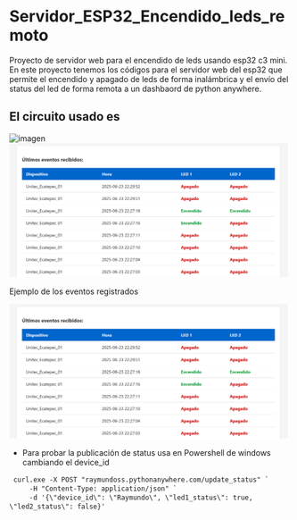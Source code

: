 # Servidor_ESP32_Encendido_leds_remoto
 Proyecto de servidor web para el encendido de leds usando esp32 c3 mini. En este proyecto tenemos los códigos para el servidor web del esp32 que permite el encendido y apagado de leds de forma inalámbrica y el envío del status del led de forma remota a un dashbaord de python anywhere.

 El circuito usado es 
 - 
 ![imagen](https://github.com/user-attachments/assets/fea6dd00-2568-45e3-9b3d-257bab78ae82)
 <img src="https://github.com/raymundosoto/Servidor_ESP32_Encendido_leds_remoto/blob/main/image.png" width="500 height= 400">

 Ejemplo de los eventos registrados
 
<img src="https://github.com/raymundosoto/Servidor_ESP32_Encendido_leds_remoto/blob/main/image.png" width="500 height= 400">

- Para probar la publicación de status usa en Powershell de windows cambiando el device_id
```
 curl.exe -X POST "raymundoss.pythonanywhere.com/update_status" `
     -H "Content-Type: application/json" `
     -d '{\"device_id\": \"Raymundo\", \"led1_status\": true, \"led2_status\": false}'
```

